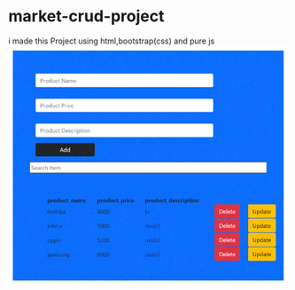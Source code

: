 # market-crud-project
i made this Project using html,bootstrap(css) and pure js 
![](imgs\لقطة%20الشاشة%202022-08-17%20131954.gif)
